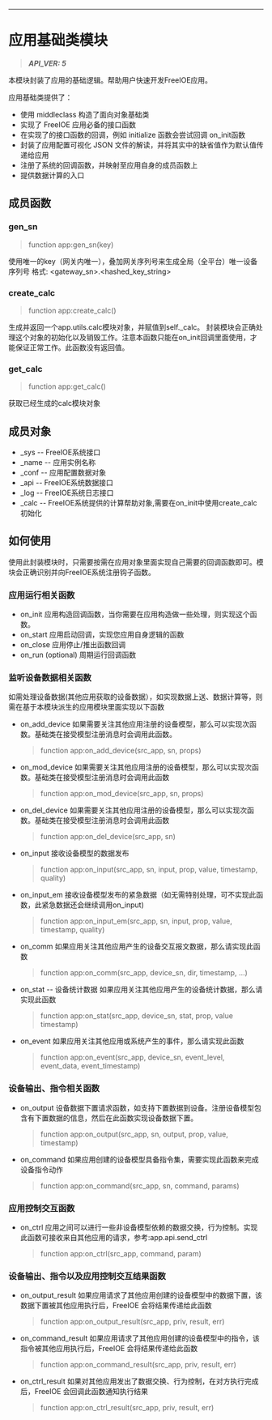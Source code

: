 
---

# 应用基础类模块

> ***API_VER: 5***

本模块封装了应用的基础逻辑。帮助用户快速开发FreeIOE应用。

应用基础类提供了：

* 使用 middleclass 构造了面向对象基础类
* 实现了 FreeIOE 应用必备的接口函数
* 在实现了的接口函数的回调，例如 initialize 函数会尝试回调 on_init函数
* 封装了应用配置可视化 JSON 文件的解读，并将其实中的缺省值作为默认值传递给应用
* 注册了系统的回调函数，并映射至应用自身的成员函数上
* 提供数据计算的入口

## 成员函数

### gen_sn
> function app:gen_sn(key)
>

使用唯一的key（网关内唯一），叠加网关序列号来生成全局（全平台）唯一设备序列号 格式: <gateway_sn>.<hashed_key_string>

### create_calc
> function app:create_calc()
>

生成并返回一个app.utils.calc模块对象，并赋值到self._calc。 封装模块会正确处理这个对象的初始化以及销毁工作。注意本函数只能在on_init回调里面使用，才能保证正常工作。此函数没有返回值。

### get_calc
> function app:get_calc()
>

获取已经生成的calc模块对象

## 成员对象

* \_sys -- FreeIOE系统接口
* \_name -- 应用实例名称
* \_conf -- 应用配置数据对象
* \_api -- FreeIOE系统数据接口
* \_log -- FreeIOE系统日志接口
* \_calc -- FreeIOE系统提供的计算帮助对象,需要在on_init中使用create_calc初始化

## 如何使用

使用此封装模块时，只需要按需在应用对象里面实现自己需要的回调函数即可。模块会正确识别并向FreeIOE系统注册钩子函数。

### 应用运行相关函数

* on_init
  应用构造回调函数，当你需要在应用构造做一些处理，则实现这个函数。
* on_start
  应用启动回调，实现您应用自身逻辑的函数
* on_close
  应用停止/推出函数回调
* on_run (optional)
  周期运行回调函数

### 监听设备数据相关函数

如需处理设备数据(其他应用获取的设备数据），如实现数据上送、数据计算等，则需在基于本模块派生的应用模块里面实现以下函数

* on_add_device
  如果需要关注其他应用注册的设备模型，那么可以实现次函数。基础类在接受模型注册消息时会调用此函数。
  > function app:on_add_device(src_app, sn, props)
* on_mod_device
  如果需要关注其他应用注册的设备模型，那么可以实现次函数。基础类在接受模型注册消息时会调用此函数
  > function app:on_mod_device(src_app, sn, props)
* on_del_device
  如果需要关注其他应用注册的设备模型，那么可以实现次函数。基础类在接受模型注册消息时会调用此函数
  > function app:on_del_device(src_app, sn)
* on_input
  接收设备模型的数据发布
  > function app:on_input(src_app, sn, input, prop, value, timestamp, quality)
* on_input_em
  接收设备模型发布的紧急数据（如无需特别处理，可不实现此函数，此紧急数据还会继续调用on_input)
  > function app:on_input_em(src_app, sn, input, prop, value, timestamp, quality)
* on_comm
  如果应用关注其他应用产生的设备交互报文数据，那么请实现此函数
  > function app:on_comm(src_app, device_sn, dir, timestamp, ...)
* on_stat -- 设备统计数据
  如果应用关注其他应用产生的设备统计数据，那么请实现此函数
  > function app:on_stat(src_app, device_sn, stat, prop, value timestamp)
* on_event
  如果应用关注其他应用或系统产生的事件，那么请实现此函数
  > function app:on_event(src_app, device_sn, event_level, event_data, event_timestamp)

### 设备输出、指令相关函数

* on_output
  设备数据下置请求函数，如支持下置数据到设备。注册设备模型包含有下置数据的信息，然后在此函数实现设备数据下置。
  > function app:on_output(src_app, sn, output, prop, value, timestamp)
* on_command
  如果应用创建的设备模型具备指令集，需要实现此函数来完成设备指令动作
  > function app:on_command(src_app, sn, command, params)

### 应用控制交互函数

* on_ctrl
  应用之间可以进行一些非设备模型依赖的数据交换，行为控制。实现此函数可接收来自其他应用的请求，参考:app.api.send_ctrl
  > function app:on_ctrl(src_app, command, param)

### 设备输出、指令以及应用控制交互结果函数

* on_output_result
  如果应用请求了其他应用创建的设备模型中的数据下置，该数据下置被其他应用执行后，FreeIOE 会将结果传递给此函数
  > function app:on_output_result(src_app, priv, result, err)
* on_command_result
  如果应用请求了其他应用创建的设备模型中的指令，该指令被其他应用执行后，FreeIOE 会将结果传递给此函数
  > function app:on_command_result(src_app, priv, result, err)
* on_ctrl_result
  如果对其他应用发出了数据交换、行为控制，在对方执行完成后，FreeIOE 会回调此函数通知执行结果
  > function app:on_ctrl_result(src_app, priv, result, err)
